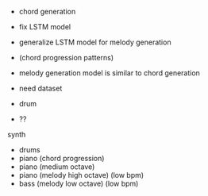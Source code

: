 - chord generation
- fix LSTM model
- generalize LSTM model for melody generation
- (chord progression patterns)

- melody generation model is similar to chord generation
- need dataset

- drum
- ??

synth

- drums
- piano (chord progression)
- piano (medium octave)
- piano (melody high octave) (low bpm)
- bass (melody low octave) (low bpm)

